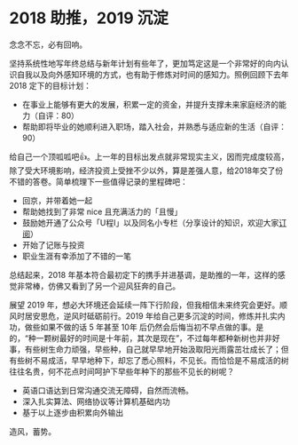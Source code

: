 # 2018 助推，2019 沉淀

念念不忘，必有回响。

坚持系统性地写年终总结与新年计划有些年了，更加笃定这是一个非常好的向内认识自我以及向外感知环境的方式，也有助于修炼对时间的感知力。照例回顾下去年 2018 定下的目标计划：

* 在事业上能够有更大的发展，积累一定的资金，并提升支撑未来家庭经济的能力（自评：80）
* 帮助即将毕业的她顺利进入职场，踏入社会，并熟悉与适应新的生活（自评：90）

给自己一个顶呱呱吧👍。上一年的目标出发点就非常现实主义，因而完成度较高，除了受大环境影响，经济投资上受挫不少以外，算是差强人意，给2018年交了份不错的答卷。简单梳理下一些值得记录的里程碑吧：

* 回京，并带着她一起
* 帮助她找到了非常 nice 且充满活力的「且慢」
* 鼓励她开通了公众号「U程I」以及同名小专栏（分享设计的知识，欢迎大家[订阅](https://xiaozhuanlan.com/ui-x)）
* 开始了记账与投资
* 职业生涯有幸添加了不错的一笔

总结起来，2018 年基本符合最初定下的携手并进基调，是助推的一年，这样的感觉非常棒，仿佛又看到了另一个迎风狂奔的自己。

展望 2019 年，想必大环境还会延续一阵下行阶段，但我相信未来终究会更好。顺风时居安思危，逆风时砥砺前行。2019 年给自己更多沉淀的时间，修炼并扎实内功，做些如果不做的话 5 年甚至 10年 后仍然会后悔当初不早点做的事。是的，“种一颗树最好的时间是十年前，其次是现在”，不过每年都种新树也并非好事，有些树生命力顽强，早些种，自己就早早地开始汲取阳光雨露茁壮成长了；但有些树不易成活，早早地种下，却忘了悉心照料，不见长。而恰恰是不易成活的树往往名贵，何不花点时间呵护下早些年种下的那些不见长的树呢？

* 英语口语达到日常沟通交流无障碍，自然而流畅。
* 深入扎实算法、网络协议等计算机基础内功
* 基于以上逐步由积累向外输出

造风，蓄势。